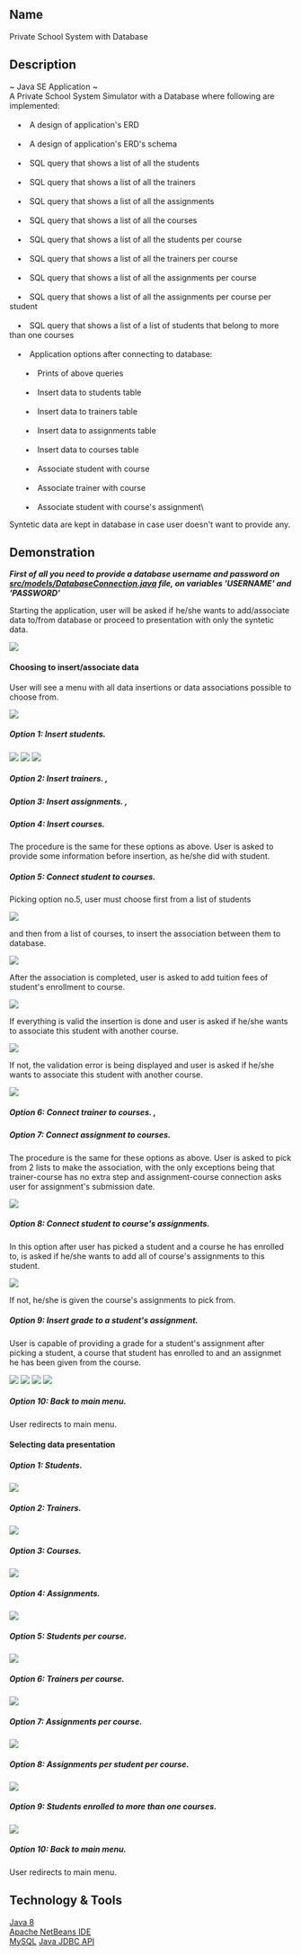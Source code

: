 
## Name

Private School System with Database

## Description

~ Java SE Application ~\
A Private School System Simulator with a Database where following are implemented:\
\
&emsp;&#8226;&emsp;A design of application's ERD\
\
&emsp;&#8226;&emsp;A design of application's ERD's schema\
\
&emsp;&#8226;&emsp;SQL query that shows a list of all the students\
\
&emsp;&#8226;&emsp;SQL query that shows a list of all the trainers\
\
&emsp;&#8226;&emsp;SQL query that shows a list of all the assignments\
\
&emsp;&#8226;&emsp;SQL query that shows a list of all the courses\
\
&emsp;&#8226;&emsp;SQL query that shows a list of all the students per course\
\
&emsp;&#8226;&emsp;SQL query that shows a list of all the trainers per course\
\
&emsp;&#8226;&emsp;SQL query that shows a list of all the assignments per course\
\
&emsp;&#8226;&emsp;SQL query that shows a list of all the assignments per course per student\
\
&emsp;&#8226;&emsp;SQL query that shows a list of a list of students that belong to more than one courses\
\
&emsp;&#8226;&emsp;Application options after connecting to database:\
\
&emsp;&emsp;&#8226;&emsp;Prints of above queries\
\
&emsp;&emsp;&#8226;&emsp;Insert data to students table\
\
&emsp;&emsp;&#8226;&emsp;Insert data to trainers table\
\
&emsp;&emsp;&#8226;&emsp;Insert data to assignments table\
\
&emsp;&emsp;&#8226;&emsp;Insert data to courses table\
\
&emsp;&emsp;&#8226;&emsp;Associate student with course\
\
&emsp;&emsp;&#8226;&emsp;Associate trainer with course\
\
&emsp;&emsp;&#8226;&emsp;Associate student with course's assignment\

Syntetic data are kept in database in case user doesn't want to provide any.

## Demonstration

***First of all you need to provide a database username and password on <ins>src/models/DatabaseConnection.java</ins> file, on variables 'USERNAME' and 'PASSWORD'***

Starting the application, user will be asked if he/she wants to add/associate data to/from database or proceed to presentation with only the syntetic data.

<img src="screenshots/main-menu.PNG" />

#### Choosing to insert/associate data

User will see a menu with all data insertions or data associations possible to choose from.

<img src="screenshots/insert-or-connect-data-menu.PNG" />

##### Option 1: Insert students.

<img src="screenshots/student-first-name.PNG" />

<img src="screenshots/student-last-name.PNG" />

<img src="screenshots/student-date-of-birth.PNG" />

##### Option 2: Insert trainers. ,
##### Option 3: Insert assignments. ,
##### Option 4: Insert courses.

The procedure is the same for these options as above. User is asked to provide some information before insertion, as he/she did with student.

##### Option 5: Connect student to courses.

Picking option no.5, user must choose first from a list of students

<img src="screenshots/connect-student-to-course-students-list.PNG" />

and then from a list of courses, to insert the association between them to database.

<img src="screenshots/connect-student-to-course-courses-list.PNG" />

After the association is completed, user is asked to add tuition fees of student's enrollment to course.

<img src="screenshots/tuition-fees.PNG" />

If everything is valid the insertion is done and user is asked if he/she wants to associate this student with another course.

<img src="screenshots/student-course-completion.PNG" />

If not, the validation error is being displayed and user is asked if he/she wants to associate this student with another course.

<img src="screenshots/student-course-validation.PNG" />

##### Option 6: Connect trainer to courses. ,
##### Option 7: Connect assignment to courses.

The procedure is the same for these options as above. User is asked to pick from 2 lists to make the association, with the only exceptions being that trainer-course has no extra step and assignment-course connection asks user for assignment's submission date.

<img src="screenshots/assignment-submission-date.PNG" />

##### Option 8: Connect student to course's assignments.

In this option after user has picked a student and a course he has enrolled to, is asked if he/she wants to add all of course's assignments to this student.

<img src="screenshots/add-student-to-all-assignments.PNG" />

If not, he/she is given the course's assignments to pick from.

##### Option 9: Insert grade to a student's assignment.

User is capable of providing a grade for a student's assignment after picking a student, a course that student has enrolled to and an assignmet he has been given from the course.

<img src="screenshots/pick-student-for-grade.PNG" />
<img src="screenshots/pick-course-for-grade.PNG" />
<img src="screenshots/pick-assignment-for-grade.PNG" />
<img src="screenshots/grade.PNG" />

##### Option 10: Back to main menu.

User redirects to main menu.

#### Selecting data presentation

##### Option 1: Students.

<img src="screenshots/students-list.PNG" />

##### Option 2: Trainers.

<img src="screenshots/trainers-list.PNG" />

##### Option 3: Courses.

<img src="screenshots/courses-list.PNG" />

##### Option 4: Assignments.

<img src="screenshots/assignments-list.PNG" />

##### Option 5: Students per course.

<img src="screenshots/students-per-course.PNG" />

##### Option 6: Trainers per course.

<img src="screenshots/trainers-per-course.PNG" />

##### Option 7: Assignments per course.

<img src="screenshots/assignments-per-course.PNG" />

##### Option 8: Assignments per student per course.

<img src="screenshots/assignments-per-student-per-course.PNG" />

##### Option 9: Students enrolled to more than one courses.

<img src="screenshots/students-on-more-than-one-courses-list.PNG" />

##### Option 10: Back to main menu.

User redirects to main menu.

## Technology & Tools

<a href="https://www.java.com/en/download/">Java 8</a> <br>
<a href="https://netbeans.org/">Apache NetBeans IDE</a> <br>
<a href="https://www.mysql.com/">MySQL</a>
<a href="https://docs.oracle.com/javase/8/docs/technotes/guides/jdbc/">Java JDBC API</a>
